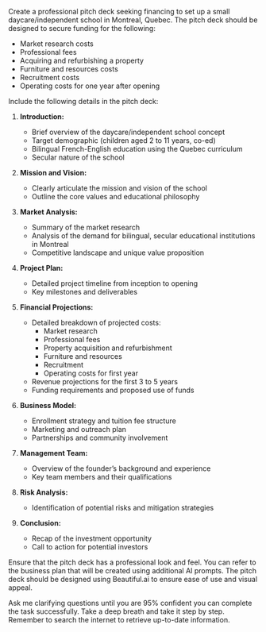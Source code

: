 Create a professional pitch deck seeking financing to set up a small daycare/independent school in Montreal, Quebec. The pitch deck should be designed to secure funding for the following:

- Market research costs
- Professional fees
- Acquiring and refurbishing a property
- Furniture and resources costs
- Recruitment costs
- Operating costs for one year after opening

Include the following details in the pitch deck:

1. **Introduction:**
   - Brief overview of the daycare/independent school concept
   - Target demographic (children aged 2 to 11 years, co-ed)
   - Bilingual French-English education using the Quebec curriculum
   - Secular nature of the school

2. **Mission and Vision:**
   - Clearly articulate the mission and vision of the school
   - Outline the core values and educational philosophy

3. **Market Analysis:**
   - Summary of the market research
   - Analysis of the demand for bilingual, secular educational institutions in Montreal
   - Competitive landscape and unique value proposition

4. **Project Plan:**
   - Detailed project timeline from inception to opening
   - Key milestones and deliverables

5. **Financial Projections:**
   - Detailed breakdown of projected costs:
     - Market research
     - Professional fees
     - Property acquisition and refurbishment
     - Furniture and resources
     - Recruitment
     - Operating costs for first year
   - Revenue projections for the first 3 to 5 years
   - Funding requirements and proposed use of funds

6. **Business Model:**
   - Enrollment strategy and tuition fee structure
   - Marketing and outreach plan
   - Partnerships and community involvement

7. **Management Team:**
   - Overview of the founder’s background and experience
   - Key team members and their qualifications

8. **Risk Analysis:**
   - Identification of potential risks and mitigation strategies

9. **Conclusion:**
   - Recap of the investment opportunity
   - Call to action for potential investors

Ensure that the pitch deck has a professional look and feel. You can refer to the business plan that will be created using additional AI prompts. The pitch deck should be designed using Beautiful.ai to ensure ease of use and visual appeal.

Ask me clarifying questions until you are 95% confident you can complete the task successfully. Take a deep breath and take it step by step. Remember to search the internet to retrieve up-to-date information.